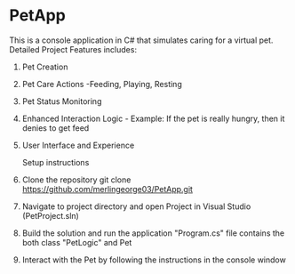 # PetApp
This is a console application in C# that simulates caring for a virtual pet.
Detailed Project Features includes:
1. Pet Creation
2. Pet Care Actions -Feeding, Playing, Resting
3. Pet Status Monitoring
4. Enhanced Interaction Logic - Example: If the pet is really hungry, then it denies to get feed 
6. User Interface and Experience
   
   Setup instructions
1. Clone the repository
git clone https://github.com/merlingeorge03/PetApp.git
2. Navigate to project directory and open Project in Visual Studio (PetProject.sln)
3. Build the solution and run the application
"Program.cs" file contains the both class "PetLogic" and Pet
4.	Interact with the Pet by following the instructions in the console window

   

